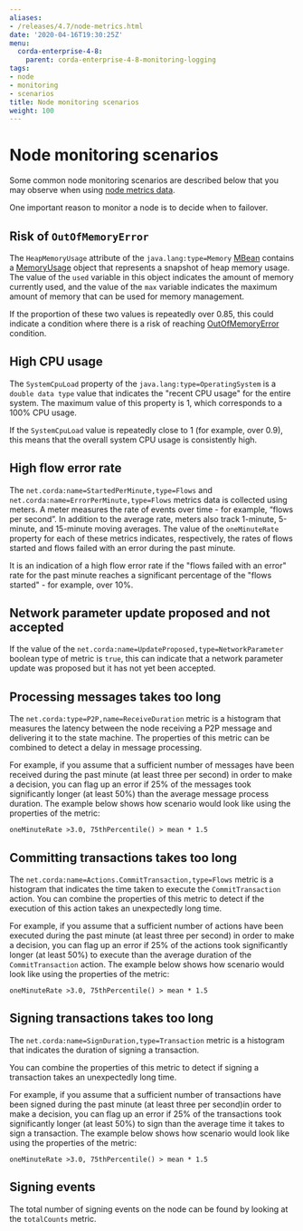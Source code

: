 ```yaml
---
aliases:
- /releases/4.7/node-metrics.html
date: '2020-04-16T19:30:25Z'
menu:
  corda-enterprise-4-8:
    parent: corda-enterprise-4-8-monitoring-logging
tags:
- node
- monitoring
- scenarios
title: Node monitoring scenarios
weight: 100
---
```



# Node monitoring scenarios

Some common node monitoring scenarios are described below that you may observe when using [node metrics data](../../node-metrics.md).

One important reason to monitor a node is to decide when to failover.

## Risk of `OutOfMemoryError`

The `HeapMemoryUsage` attribute of the `java.lang:type=Memory` [MBean](https://docs.oracle.com/javase/tutorial/jmx/mbeans/index.html) contains a [MemoryUsage](https://docs.oracle.com/javase/8/docs/api/java/lang/management/MemoryUsage.html) object that represents a snapshot of heap memory usage. The value of the `used` variable in this object indicates the amount of memory currently used, and the value of the `max` variable indicates the maximum amount of memory that can be used for memory management.

If the proportion of these two values is repeatedly over 0.85, this could indicate a condition where there is a risk of reaching [OutOfMemoryError](https://docs.oracle.com/javase/8/docs/api/java/lang/OutOfMemoryError.html) condition.

## High CPU usage

The `SystemCpuLoad` property of the `java.lang:type=OperatingSystem` is a `double data type` value that indicates the "recent CPU usage" for the entire system. The maximum value of this property is 1, which corresponds to a 100% CPU usage.

If the `SystemCpuLoad` value is repeatedly close to 1 (for example, over 0.9), this means that the overall system CPU usage is consistently high.

## High flow error rate

The `net.corda:name=StartedPerMinute,type=Flows` and `net.corda:name=ErrorPerMinute,type=Flows` metrics data is collected using meters. A meter measures the rate of events over time - for example, “flows per second”. In addition to the average rate, meters also track 1-minute, 5-minute, and 15-minute moving averages. The value of the `oneMinuteRate` property for each of these metrics indicates, respectively, the rates of flows started and flows failed with an error during the past minute.

It is an indication of a high flow error rate if the "flows failed with an error" rate for the past minute reaches a significant percentage of the "flows started" - for example, over 10%.

## Network parameter update proposed and not accepted

If the value of the `net.corda:name=UpdateProposed,type=NetworkParameter` boolean type of metric is `true`, this can indicate that a network parameter update was proposed but it has not yet been accepted.

## Processing messages takes too long

The `net.corda:type=P2P,name=ReceiveDuration` metric is a histogram that measures the latency between the node receiving a P2P message and delivering it to the state machine. The properties of this metric can be combined to detect a delay in message processing.

For example, if you assume that a sufficient number of messages have been received during the past minute (at least three per second) in order to make a decision, you can flag up an error if 25% of the messages took significantly longer (at least 50%) than the average message process duration. The example below shows how scenario would look like using the properties of the metric:

`oneMinuteRate >3.0, 75thPercentile() > mean * 1.5`

## Committing transactions takes too long

The `net.corda:name=Actions.CommitTransaction,type=Flows` metric is a histogram that indicates the time taken to execute the `CommitTransaction` action. You can combine the properties of this metric to detect if the execution of this action takes an unexpectedly long time.

For example, if you assume that a sufficient number of actions have been executed during the past minute (at least three per second) in order to make a decision, you can flag up an error if 25% of the actions took significantly longer (at least 50%) to execute than the average duration of the `CommitTransaction` action. The example below shows how scenario would look like using the properties of the metric:

`oneMinuteRate >3.0, 75thPercentile() > mean * 1.5`

## Signing transactions takes too long

The `net.corda:name=SignDuration,type=Transaction` metric is a histogram that indicates the duration of signing a transaction.

You can combine the properties of this metric to detect if signing a transaction takes an unexpectedly long time.

For example, if you assume that a sufficient number of transactions have been signed during the past minute (at least three per second)in order to make a decision, you can flag up an error if 25% of the transactions took significantly longer (at least 50%) to sign than the average time it takes to sign a transaction. The example below shows how scenario would look like using the properties of the metric:

`oneMinuteRate >3.0, 75thPercentile() > mean * 1.5`

## Signing events

The total number of signing events on the node can be found by looking at the `totalCounts` metric.
